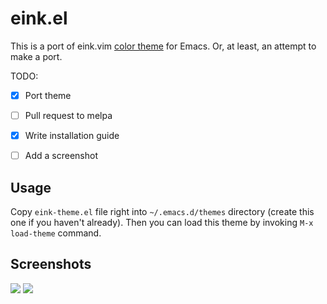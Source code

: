 eink.el
===========

This is a port of eink.vim [color theme](https://bitbucket.org/kisom/eink.vim) for Emacs. Or, at least, an attempt to make a port.

TODO:
* [X] Port theme
* [ ] Pull request to melpa
* [X] Write installation guide
* [ ] Add a screenshot


Usage
--------------

Copy `eink-theme.el` file right into `~/.emacs.d/themes` directory (create this one if you haven't already).
Then you can load this theme by invoking `M-x load-theme` command.


Screenshots
---------------

![](https://raw.github.com/dmand/eink.el/master/screens/screen-python.png)
![](https://raw.github.com/dmand/eink.el/master/screens/screen-c.png)
